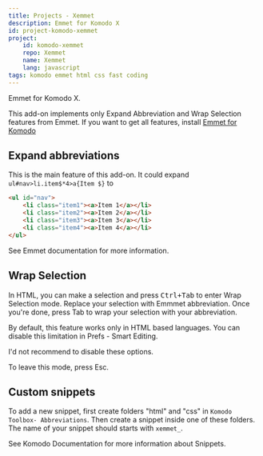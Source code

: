 ```yaml
---
title: Projects - Xemmet
description: Emmet for Komodo X
id: project-komodo-xemmet
project:
    id: komodo-xemmet
    repo: Xemmet
    name: Xemmet
    lang: javascript
tags: komodo emmet html css fast coding
---
```

Emmet for Komodo X.

This add-on implements only Expand Abbreviation and Wrap Selection features
from Emmet. If you want to get all features, install [Emmet for Komodo][1]

[1]: https://github.com/Defman21/komodo-emmet

## Expand abbreviations

This is the main feature of this add-on. It could expand
`ul#nav>li.item$*4>a{Item $}` to

```html
<ul id="nav">
    <li class="item1"><a>Item 1</a></li>
    <li class="item2"><a>Item 2</a></li>
    <li class="item3"><a>Item 3</a></li>
    <li class="item4"><a>Item 4</a></li>
</ul>
```

See Emmet documentation for more information.

## Wrap Selection

In HTML, you can make a selection and press <kbd>Ctrl+Tab</kbd>
to enter Wrap Selection mode. Replace your selection with Emmmet
abbreviation. Once you're done, press Tab to wrap your selection with
your abbreviation.

By default, this feature works only in HTML based languages.
You can disable this limitation in Prefs - Smart Editing.

I'd not recommend to disable these options.

To leave this mode, press Esc.

## Custom snippets

To add a new snippet, first create folders "html" and "css" in
`Komodo Toolbox- Abbreviations`. Then create a snippet inside one of these
folders. The name of your snippet should starts with `xemmet_`.

See Komodo Documentation for more information about Snippets.
